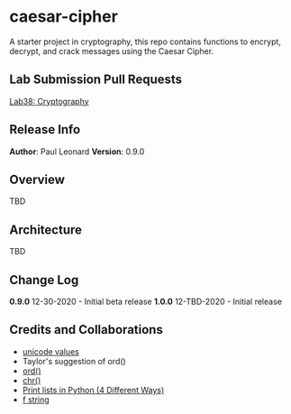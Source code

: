 # caesar-cipher
A starter project in cryptography, this repo contains functions to encrypt, decrypt, and crack messages using the Caesar Cipher.

## Lab Submission Pull Requests
[Lab38: Cryptography](https://github.com/paul-leonard/caesar-cipher/pull/1)

## Release Info
**Author**: Paul Leonard
**Version**: 0.9.0

## Overview
TBD

## Architecture
TBD

## Change Log
**0.9.0** 12-30-2020 - Initial beta release
**1.0.0** 12-TBD-2020 - Initial release

## Credits and Collaborations
- [unicode values](https://en.wikipedia.org/wiki/List_of_Unicode_characters)
- Taylor's suggestion of ord()
- [ord()](https://www.geeksforgeeks.org/ord-function-python/)
- [chr()](https://stackoverflow.com/questions/29818519/what-is-the-opposite-of-pythons-ord-function#:~:text=For%20example%2C%20chr(97),i%20is%20outside%20that%20range.)
- [Print lists in Python (4 Different Ways)](https://www.geeksforgeeks.org/print-lists-in-python-4-different-ways/)
- [f string](https://realpython.com/python-f-strings/#f-strings-a-new-and-improved-way-to-format-strings-in-python)
